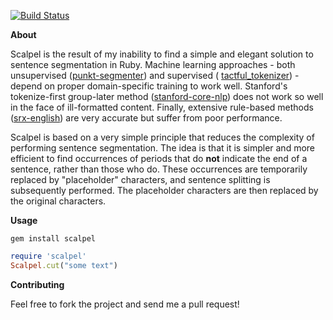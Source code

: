 [![Build Status](https://secure.travis-ci.org/louismullie/scalpel.png)](http://travis-ci.org/#!/louismullie/scalpel)

**About**

Scalpel is the result of my inability to find a simple and elegant solution to sentence segmentation in Ruby. Machine learning approaches - both unsupervised ([punkt-segmenter](https://github.com/lfcipriani/punkt-segmenter)) and supervised ( [tactful_tokenizer](https://github.com/SlyShy/Tactful_Tokenizer)) - depend on proper domain-specific training to work well. Stanford's tokenize-first group-later method ([stanford-core-nlp](https://github.com/louismullie/stanford-core-nlp)) does not work so well in the face of ill-formatted content. Finally, extensive rule-based methods ([srx-english](https://github.com/apohllo/srx-english)) are very accurate but suffer from poor performance. 

Scalpel is based on a very simple principle that reduces the complexity of performing sentence segmentation. The idea is that it is simpler and more efficient to find occurrences of periods that do __not__ indicate the end of a sentence, rather than those who do. These occurrences are temporarily replaced by "placeholder" characters, and sentence splitting is subsequently performed. The placeholder characters are then replaced by the original characters.

**Usage**

    gem install scalpel

```ruby
require 'scalpel'
Scalpel.cut("some text")
```

**Contributing**

Feel free to fork the project and send me a pull request!